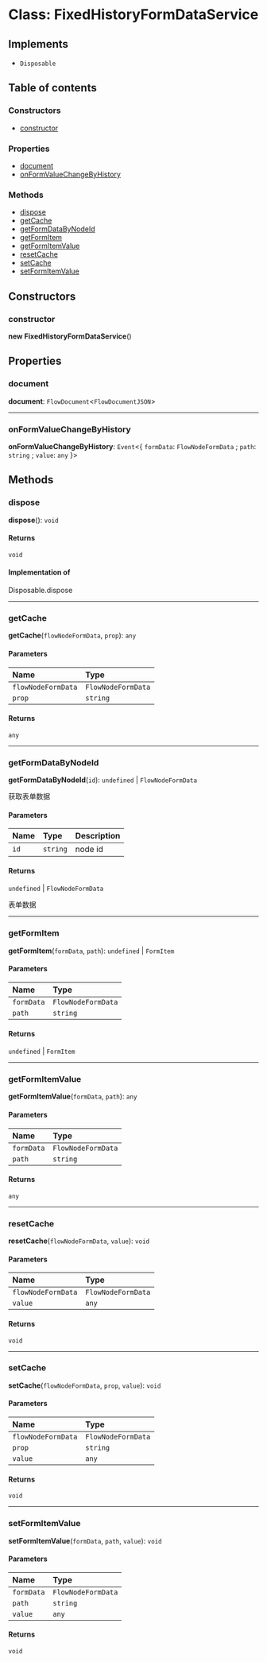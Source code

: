 # Class: FixedHistoryFormDataService

## Implements

* `Disposable`

## Table of contents

### Constructors

* [constructor](/en/auto-docs/fixed-history-plugin/classes/FixedHistoryFormDataService.md#constructor)

### Properties

* [document](/en/auto-docs/fixed-history-plugin/classes/FixedHistoryFormDataService.md#document)
* [onFormValueChangeByHistory](/en/auto-docs/fixed-history-plugin/classes/FixedHistoryFormDataService.md#onformvaluechangebyhistory)

### Methods

* [dispose](/en/auto-docs/fixed-history-plugin/classes/FixedHistoryFormDataService.md#dispose)
* [getCache](/en/auto-docs/fixed-history-plugin/classes/FixedHistoryFormDataService.md#getcache)
* [getFormDataByNodeId](/en/auto-docs/fixed-history-plugin/classes/FixedHistoryFormDataService.md#getformdatabynodeid)
* [getFormItem](/en/auto-docs/fixed-history-plugin/classes/FixedHistoryFormDataService.md#getformitem)
* [getFormItemValue](/en/auto-docs/fixed-history-plugin/classes/FixedHistoryFormDataService.md#getformitemvalue)
* [resetCache](/en/auto-docs/fixed-history-plugin/classes/FixedHistoryFormDataService.md#resetcache)
* [setCache](/en/auto-docs/fixed-history-plugin/classes/FixedHistoryFormDataService.md#setcache)
* [setFormItemValue](/en/auto-docs/fixed-history-plugin/classes/FixedHistoryFormDataService.md#setformitemvalue)

## Constructors

### constructor

**new FixedHistoryFormDataService**()

## Properties

### document

**document**: `FlowDocument`<`FlowDocumentJSON`>

***

### onFormValueChangeByHistory

**onFormValueChangeByHistory**: `Event`<{ `formData`: `FlowNodeFormData` ; `path`: `string` ; `value`: `any`  }>

## Methods

### dispose

**dispose**(): `void`

#### Returns

`void`

#### Implementation of

Disposable.dispose

***

### getCache

**getCache**(`flowNodeFormData`, `prop`): `any`

#### Parameters

| Name | Type |
| :------ | :------ |
| `flowNodeFormData` | `FlowNodeFormData` |
| `prop` | `string` |

#### Returns

`any`

***

### getFormDataByNodeId

**getFormDataByNodeId**(`id`): `undefined` | `FlowNodeFormData`

获取表单数据

#### Parameters

| Name | Type | Description |
| :------ | :------ | :------ |
| `id` | `string` | node id |

#### Returns

`undefined` | `FlowNodeFormData`

表单数据

***

### getFormItem

**getFormItem**(`formData`, `path`): `undefined` | `FormItem`

#### Parameters

| Name | Type |
| :------ | :------ |
| `formData` | `FlowNodeFormData` |
| `path` | `string` |

#### Returns

`undefined` | `FormItem`

***

### getFormItemValue

**getFormItemValue**(`formData`, `path`): `any`

#### Parameters

| Name | Type |
| :------ | :------ |
| `formData` | `FlowNodeFormData` |
| `path` | `string` |

#### Returns

`any`

***

### resetCache

**resetCache**(`flowNodeFormData`, `value`): `void`

#### Parameters

| Name | Type |
| :------ | :------ |
| `flowNodeFormData` | `FlowNodeFormData` |
| `value` | `any` |

#### Returns

`void`

***

### setCache

**setCache**(`flowNodeFormData`, `prop`, `value`): `void`

#### Parameters

| Name | Type |
| :------ | :------ |
| `flowNodeFormData` | `FlowNodeFormData` |
| `prop` | `string` |
| `value` | `any` |

#### Returns

`void`

***

### setFormItemValue

**setFormItemValue**(`formData`, `path`, `value`): `void`

#### Parameters

| Name | Type |
| :------ | :------ |
| `formData` | `FlowNodeFormData` |
| `path` | `string` |
| `value` | `any` |

#### Returns

`void`
